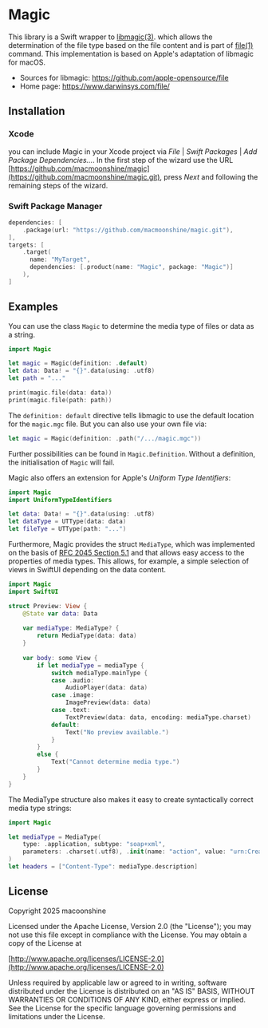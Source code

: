 # Magic

This library is a Swift wrapper to [libmagic(3)](https://github.com/file/file). 
which allows the determination of the file type based on the file content and
is part of [file(1)](https://www.darwinsys.com/file/) command. This 
implementation is based on Apple's adaptation of libmagic for macOS.

* Sources for libmagic: <https://github.com/apple-opensource/file>
* Home page: <https://www.darwinsys.com/file/>

## Installation

### Xcode

you can include Magic in your Xcode project via 
_File_ | _Swift Packages_ | _Add Package Dependencies..._. In the first step 
of the wizard use the URL 
[https://github.com/macmoonshine/magic](https://github.com/macmoonshine/magic.git), 
press _Next_ and following the remaining steps of the wizard.

### Swift Package Manager

```swift
dependencies: [
    .package(url: "https://github.com/macmoonshine/magic.git"),
],
targets: [
    .target(
      name: "MyTarget",
      dependencies: [.product(name: "Magic", package: "Magic")]
    ),
]
```
 
## Examples

You can use the class `Magic` to determine the media type of files or data as a 
string.

```swift
import Magic

let magic = Magic(definition: .default)
let data: Data! = "{}".data(using: .utf8)
let path = "..."

print(magic.file(data: data))
print(magic.file(path: path))
```

The `definition: default` directive tells libmagic to use the default location 
for the `magic.mgc` file. But you can also use your own file via:

```swift
let magic = Magic(definition: .path("/.../magic.mgc"))
```

Further possibilities can be found in `Magic.Definition`. Without a definition, 
the initialisation of `Magic` will fail.

Magic also offers an extension for Apple's _Uniform Type Identifiers_:

```swift
import Magic
import UniformTypeIdentifiers

let data: Data! = "{}".data(using: .utf8)
let dataType = UTType(data: data)
let fileTye = UTType(path: "...")
```

Furthermore, Magic provides the struct `MediaType`, which was implemented on the
basis of [RFC 2045 Section 5.1](https://www.rfc-editor.org/rfc/rfc2045#section-5.1) 
and that allows easy access to the properties of media types. This allows, for 
example, a simple selection of views in SwiftUI depending on the data content.

```swift
import Magic
import SwiftUI

struct Preview: View {
    @State var data: Data
    
    var mediaType: MediaType? {
        return MediaType(data: data)
    }
    
    var body: some View {
        if let mediaType = mediaType {
            switch mediaType.mainType {
            case .audio:
                AudioPlayer(data: data)
            case .image:
                ImagePreview(data: data)
            case .text:
                TextPreview(data: data, encoding: mediaType.charset)
            default:
                Text("No preview available.")
            }
        }
        else {
            Text("Cannot determine media type.")        
        }
    }
}
```

The MediaType structure also makes it easy to create syntactically 
correct media type strings:

```swift
import Magic

let mediaType = MediaType(
    type: .application, subtype: "soap+xml", 
    parameters: .charset(.utf8), .init(name: "action", value: "urn:CreateCredential")
)
let headers = ["Content-Type": mediaType.description]
```

## License

Copyright 2025 macoonshine

Licensed under the Apache License, Version 2.0 (the "License");
you may not use this file except in compliance with the License.
You may obtain a copy of the License at

[http://www.apache.org/licenses/LICENSE-2.0](http://www.apache.org/licenses/LICENSE-2.0)

Unless required by applicable law or agreed to in writing, software
distributed under the License is distributed on an "AS IS" BASIS,
WITHOUT WARRANTIES OR CONDITIONS OF ANY KIND, either express or implied.
See the License for the specific language governing permissions and
limitations under the License.
